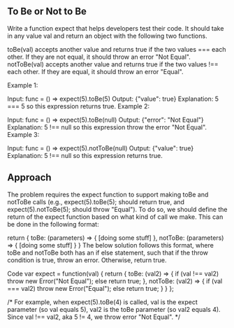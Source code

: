 ## To Be or Not to Be

Write a function expect that helps developers test their code. It should take in any value val and return an object with the following two functions.

toBe(val) accepts another value and returns true if the two values === each other. If they are not equal, it should throw an error "Not Equal".
notToBe(val) accepts another value and returns true if the two values !== each other. If they are equal, it should throw an error "Equal".
 

Example 1:

Input: func = () => expect(5).toBe(5)
Output: {"value": true}
Explanation: 5 === 5 so this expression returns true.
Example 2:

Input: func = () => expect(5).toBe(null)
Output: {"error": "Not Equal"}
Explanation: 5 !== null so this expression throw the error "Not Equal".
Example 3:

Input: func = () => expect(5).notToBe(null)
Output: {"value": true}
Explanation: 5 !== null so this expression returns true.


## Approach
The problem requires the expect function to support making toBe and notToBe calls (e.g., expect(5).toBe(5); should return true, and expect(5).notToBe(5); should throw "Equal"). To do so, we should define the return of the expect function based on what kind of call we make. This can be done in the following format:

return {
    toBe: (parameters) => {
        [doing some stuff]
    },
    notToBe: (parameters) => {
        [doing some stuff]
    }
}
The below solution follows this format, where toBe and notToBe both has an if else statement, such that if the throw condition is true, throw an error. Otherwise, return true.

Code
var expect = function(val) {
    return {
        toBe: (val2) => {
            if (val !== val2) throw new Error("Not Equal");
            else return true;
        },
        notToBe: (val2) => {
            if (val === val2) throw new Error("Equal");
            else return true;
        }
    }
};

/* For example, when expect(5).toBe(4) is called,
   val is the expect parameter (so val equals 5),
   val2 is the toBe parameter (so val2 equals 4).
   Since val !== val2, aka 5 != 4, we throw error "Not Equal". */